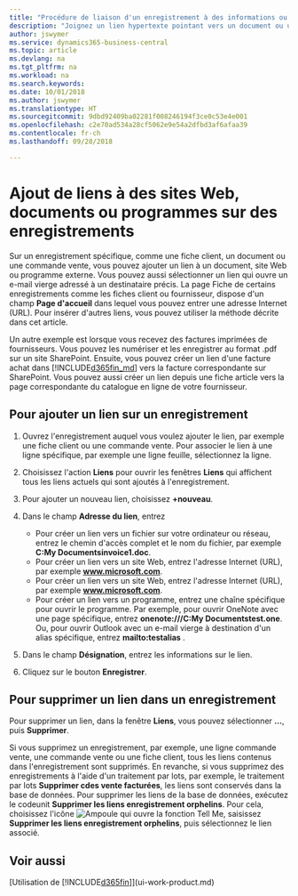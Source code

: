 ```yaml
---
title: "Procédure de liaison d'un enregistrement à des informations ou programmes externes | Microsoft Docs"
description: "Joignez un lien hypertexte pointant vers un document ou un site Web à un enregistrement spécifique, tel qu'une fiche client ou un document."
author: jswymer
ms.service: dynamics365-business-central
ms.topic: article
ms.devlang: na
ms.tgt_pltfrm: na
ms.workload: na
ms.search.keywords: 
ms.date: 10/01/2018
ms.author: jswymer
ms.translationtype: HT
ms.sourcegitcommit: 9dbd92409ba02281f008246194f3ce0c53e4e001
ms.openlocfilehash: c2e70ad534a28cf5062e9e54a2dfbd3af6afaa39
ms.contentlocale: fr-ch
ms.lasthandoff: 09/28/2018

---
```

# <a name="adding-links-to-websites-documents-or-programs-on-records"></a>Ajout de liens à des sites Web, documents ou programmes sur des enregistrements
Sur un enregistrement spécifique, comme une fiche client, un document ou une commande vente, vous pouvez ajouter un lien à un document, site Web ou programme externe. Vous pouvez aussi sélectionner un lien qui ouvre un e-mail vierge adressé à un destinataire précis. La page Fiche de certains enregistrements comme les fiches client ou fournisseur, dispose d'un champ **Page d'accueil** dans lequel vous pouvez entrer une adresse Internet (URL). Pour insérer d'autres liens, vous pouvez utiliser la méthode décrite dans cet article.

Un autre exemple est lorsque vous recevez des factures imprimées de fournisseurs. Vous pouvez les numériser et les enregistrer au format .pdf sur un site SharePoint. Ensuite, vous pouvez créer un lien d'une facture achat dans [!INCLUDE[d365fin_md](includes/d365fin_md.md)] vers la facture correspondante sur SharePoint. Vous pouvez aussi créer un lien depuis une fiche article vers la page correspondante du catalogue en ligne de votre fournisseur.

## <a name="to-add-a-link-on-a-record"></a>Pour ajouter un lien sur un enregistrement   

1.  Ouvrez l'enregistrement auquel vous voulez ajouter le lien, par exemple une fiche client ou une commande vente. Pour associer le lien à une ligne spécifique, par exemple une ligne feuille, sélectionnez la ligne.  

2.  Choisissez l'action **Liens** pour ouvrir les fenêtres **Liens** qui affichent tous les liens actuels qui sont ajoutés à l'enregistrement.

3. Pour ajouter un nouveau lien, choisissez **+nouveau**.

4.  Dans le champ **Adresse du lien**, entrez

    -   Pour créer un lien vers un fichier sur votre ordinateur ou réseau, entrez le chemin d'accès complet et le nom du fichier, par exemple **C:My Documentsinvoice1.doc**.
    -   Pour créer un lien vers un site Web, entrez l'adresse Internet (URL), par exemple **www.microsoft.com**.
    -   Pour créer un lien vers un site Web, entrez l'adresse Internet (URL), par exemple **www.microsoft.com**.
    -   Pour créer un lien vers un programme, entrez une chaîne spécifique pour ouvrir le programme. Par exemple, pour ouvrir OneNote avec une page spécifique, entrez **onenote:///C:My Documentstest.one**. Ou, pour ouvrir Outlook avec un e-mail vierge à destination d'un alias spécifique, entrez **mailto:testalias** .  

5.  Dans le champ **Désignation**, entrez les informations sur le lien.  

6.  Cliquez sur le bouton **Enregistrer**.  

## <a name="to-delete-a-link-from-a-record"></a>Pour supprimer un lien dans un enregistrement  

Pour supprimer un lien, dans la fenêtre **Liens**, vous pouvez sélectionner **…**, puis **Supprimer**.

Si vous supprimez un enregistrement, par exemple, une ligne commande vente, une commande vente ou une fiche client, tous les liens contenus dans l'enregistrement sont supprimés. En revanche, si vous supprimez des enregistrements à l'aide d'un traitement par lots, par exemple, le traitement par lots **Supprimer cdes vente facturées**, les liens sont conservés dans la base de données. Pour supprimer les liens de la base de données, exécutez le codeunit **Supprimer les liens enregistrement orphelins**. Pour cela, choisissez l'icône ![Ampoule qui ouvre la fonction Tell Me](media/ui-search/search_small.png "Dites-moi ce que vous voulez faire"), saisissez **Supprimer les liens enregistrement orphelins**, puis sélectionnez le lien associé.   

<!-- ### To run delete orphaned record links  

1.  Choose the ![Lightbulb that opens the Tell Me feature](media/ui-search/search_small.png "Tell me what you want to do") icon, enter **Data Deletion**, and then choose the related link.  

2.  In the **Data Deletion** window, choose **Tasks**, and then choose **Delete Orphaned Record Links**.  -->

## <a name="see-also"></a>Voir aussi  
[Utilisation de [!INCLUDE[d365fin](includes/d365fin_md.md)]](ui-work-product.md)  

